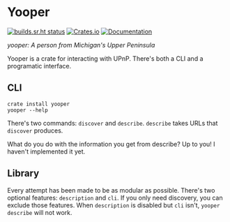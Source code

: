 # Yooper
[![builds.sr.ht status](https://builds.sr.ht/~liz/yooper/stable.yml.svg)](https://builds.sr.ht/~liz/yooper/stable.yml?)
[![Crates.io](https://img.shields.io/crates/v/yooper)](https://crates.io/crates/yooper)
[![Documentation](https://docs.rs/yooper/badge.svg)](https://docs.rs/crate/yooper)

_yooper: A person from Michigan's Upper Peninsula_

Yooper is a crate for interacting with UPnP. There's both a CLI and a programatic interface.

## CLI

```
crate install yooper
yooper --help
```

There's two commands: `discover` and `describe`. 
`describe` takes URLs that `discover` produces.

What do you do with the information you get from describe? Up to you! I haven't implemented it yet.

## Library

Every attempt has been made to be as modular as possible. 
There's two optional features: `description` and `cli`. 
If you only need discovery, you can exclude those features.
When `description` is disabled but `cli` isn't, `yooper describe` will not work.
